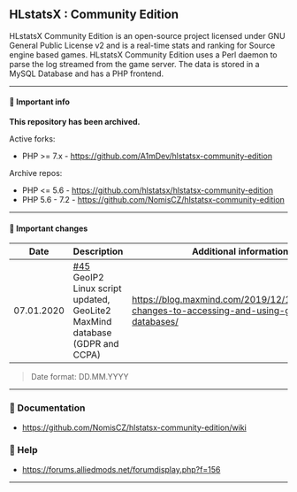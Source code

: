 ## HLstatsX : Community Edition


HLstatsX Community Edition is an open-source project licensed
under GNU General Public License v2 and is a real-time stats
and ranking for Source engine based games. HLstatsX Community
Edition uses a Perl daemon to parse the log streamed from the
game server. The data is stored in a MySQL Database and has
a PHP frontend.

---

#### :loudspeaker: Important info
**This repository has been archived.**

Active forks:
- PHP >= 7.x - https://github.com/A1mDev/hlstatsx-community-edition

Archive repos:
- PHP <= 5.6 - https://github.com/hlstatsx/hlstatsx-community-edition
- PHP 5.6 - 7.2 - https://github.com/NomisCZ/hlstatsx-community-edition

---

#### :loudspeaker: Important changes
| Date  | Description | Additional information |
| ------------- | ------------- | ------------- |
| 07.01.2020  | [#45](https://github.com/NomisCZ/hlstatsx-community-edition/issues/45) GeoIP2 Linux script updated, GeoLite2 MaxMind database (GDPR and CCPA) | https://blog.maxmind.com/2019/12/18/significant-changes-to-accessing-and-using-geolite2-databases/ |

> Date format: DD.MM.YYYY
---

### :book: Documentation
* https://github.com/NomisCZ/hlstatsx-community-edition/wiki
### :speech_balloon: Help
*  https://forums.alliedmods.net/forumdisplay.php?f=156
---

